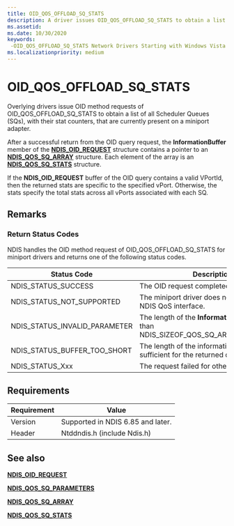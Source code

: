 ```yaml
---
title: OID_QOS_OFFLOAD_SQ_STATS
description: A driver issues OID_QOS_OFFLOAD_SQ_STATS to obtain a list of all Scheduler Queues (SQs) currently on a miniport adapter.
ms.assetid:
ms.date: 10/30/2020
keywords: 
 -OID_QOS_OFFLOAD_SQ_STATS Network Drivers Starting with Windows Vista
ms.localizationpriority: medium
---
```


# OID_QOS_OFFLOAD_SQ_STATS

Overlying drivers issue OID method requests of OID_QOS_OFFLOAD_SQ_STATS to obtain a list of all Scheduler Queues (SQs), with their stat counters, that are currently present on a miniport adapter.

After a successful return from the OID query request, the **InformationBuffer** member of the [**NDIS_OID_REQUEST**](/windows-hardware/drivers/ddi/oidrequest/ns-oidrequest-ndis_oid_request) structure contains a pointer to an [**NDIS_QOS_SQ_ARRAY**](/windows-hardware/drivers/ddi/ntddndis/ns-ntddndis-ndis_qos_sq_parameters_enum_array) structure. Each element of the array is an [**NDIS_QOS_SQ_STATS**](/windows-hardware/drivers/ddi/ntddndis/ns-ntddndis-ndis_qos_sq_stats) structure.

If the **NDIS_OID_REQUEST** buffer of the OID query contains a valid VPortId, then the returned stats are specific to the specified vPort. Otherwise, the stats specify the total stats across all vPorts associated with each SQ.

## Remarks

### Return Status Codes

NDIS handles the OID method request of OID_QOS_OFFLOAD_SQ_STATS for miniport drivers and returns one of the following status codes.

|Status Code|Description|
|--- |--- |
|NDIS_STATUS_SUCCESS|The OID request completed successfully.|
|NDIS_STATUS_NOT_SUPPORTED|The miniport driver does not support the NDIS QoS interface.|
|NDIS_STATUS_INVALID_PARAMETER|The length of the **InformationBuffer** is less than NDIS_SIZEOF_QOS_SQ_ARRAY_REVISION_1.|
|NDIS_STATUS_BUFFER_TOO_SHORT|The length of the information buffer is not sufficient for the returned data.|
|NDIS_STATUS_Xxx|The request failed for other reasons.|

 

## Requirements

|Requirement|Value|
|--- |--- |
|Version|Supported in NDIS 6.85 and later.|
|Header|Ntddndis.h (include Ndis.h)|

## See also

[**NDIS\_OID\_REQUEST**](/windows-hardware/drivers/ddi/oidrequest/ns-oidrequest-ndis_oid_request)

[**NDIS_QOS_SQ_PARAMETERS**](/windows-hardware/drivers/ddi/ntddndis/ns-ntddndis-ndis_qos_sq_parameters)

[**NDIS_QOS_SQ_ARRAY**](/windows-hardware/drivers/ddi/ntddndis/ns-ntddndis-ndis_qos_sq_parameters_enum_array)

[**NDIS_QOS_SQ_STATS**](/windows-hardware/drivers/ddi/ntddndis/ns-ntddndis-ndis_qos_sq_stats)
 
